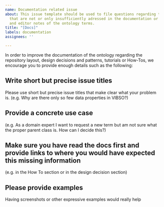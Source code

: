```yaml
---
name: Documentation related issue
about: This issue template should be used to file questions regarding the ontology
  that are not or only insufficiently adressed in the documentation or in the comments
  and editor notes of the ontology terms.
title: "[Docs]"
labels: documentation
assignees: ''

---
```


In order to improve the documentation of the ontology regarding the repository layout, design decisions and patterns, tutorials or How-Tos, we encourage you to provide enough details such as the following:

## Write short but precise issue titles
Please use short but precise issue titles that make clear what your problem is. 
(e.g. Why are there only so few data properties in VIBSO?)

## Provide a concrete use case
(e.g. As a domain expert I want to request a new term but am not sure what the proper parent class is. How can I decide this?)

## Make sure you have read the docs first and provide links to where you would have expected this missing information
(e.g. in the How To section or in the design decision section)

## Please provide examples
Having screenshots or other expressive examples would really help
